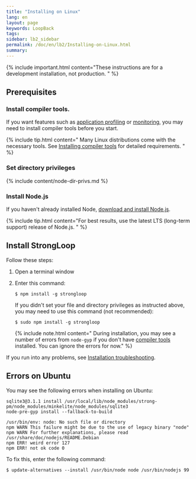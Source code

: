 ```yaml
---
title: "Installing on Linux"
lang: en
layout: page
keywords: LoopBack
tags:
sidebar: lb2_sidebar
permalink: /doc/en/lb2/Installing-on-Linux.html
summary:
---
```


{% include important.html content="These instructions are for a development installation, not production.
" %}

## Prerequisites

### Install compiler tools.

If you want features such as [application profiling](https://docs.strongloop.com/display/SLC/Profiling) or [monitoring](https://docs.strongloop.com/display/SLC/Monitoring-app-metrics), you may need to install compiler tools before you start.  

{% include tip.html content="
Many Linux distributions come with the necessary tools. See [Installing compiler tools](Installing-compiler-tools.html#linux) for detailed requirements.
" %}

### Set directory privileges

{% include content/node-dir-privs.md %}

### Install Node.js

If you haven't already installed Node, [download and install Node.js](http://nodejs.org/en/download).

{% include tip.html content="For best results, use the latest LTS (long-term support) release of Node.js.
" %}

## Install StrongLoop  

Follow these steps:

1.  Open a terminal window

2.  Enter this command:

    `$ npm install -g strongloop`

    If you didn't set your file and directory privileges as instructed above, you may need to use this command (not recommended):

    `$ sudo npm install -g strongloop`

    {% include note.html content="
    During installation, you may see a number of errors from `node-gyp` if you don't have [compiler tools](Installing-compiler-tools.html) installed. You can ignore the errors for now."
    %}

If you run into any problems, see [Installation troubleshooting](Installation-troubleshooting.html).

## Errors on Ubuntu

You may see the following errors when installing on Ubuntu:

```
sqlite3@3.1.1 install /usr/local/lib/node_modules/strong-pm/node_modules/minkelite/node_modules/sqlite3
node-pre-gyp install --fallback-to-build

/usr/bin/env: node: No such file or directory
npm WARN This failure might be due to the use of legacy binary "node"
npm WARN For further explanations, please read
/usr/share/doc/nodejs/README.Debian
npm ERR! weird error 127
npm ERR! not ok code 0
```

To fix this, enter the following command:

`$ update-alternatives --install /usr/bin/node node /usr/bin/nodejs 99`
